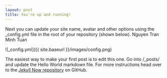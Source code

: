 ```yaml
---
layout: post
title: You're up and running!
---
```


Next you can update your site name, avatar and other options using the _config.yml file in the root of your repository (shown below).
Nguyen Tran Minh Tuan

![_config.yml]({{ site.baseurl }}/images/config.png)

The easiest way to make your first post is to edit this one. Go into /_posts/ and update the Hello World markdown file. For more instructions head over to the [Jekyll Now repository](https://github.com/barryclark/jekyll-now) on GitHub.